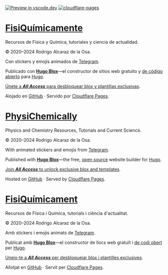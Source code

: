 [![Preview in vscode.dev](https://img.shields.io/badge/preview%20in-vscode.dev-blue)](https://vscode.dev/github/rodrigoalcarazdelaosa/fisiquimicamente) <a href="https://github.com/rodrigoalcarazdelaosa/fisiquimicamente/actions/workflows/publish-CFP.yml" target="_blank" rel="noopener"><img draggable="false" class="icon" alt="cloudflare-pages" src="https://github.com/rodrigoalcarazdelaosa/fisiquimicamente/actions/workflows/publish-CFP.yml/badge.svg"></a>

# [FisiQuímicamente](https://fisiquimicamente.com/)

Recursos de Física y Química, tutoriales y ciencia de actualidad.

&copy; 2020&ndash;2024 Rodrigo Alcaraz de la Osa.

Con stickers y emojis animados de <a href="https://telegram.org/blog/animated-stickers/blog/animated-stickers" target="_blank" rel="noopener" title="Telegram">Telegram</a>.

Publicado con <a href="https://hugoblox.com?aff=K4VGj" target="_blank" rel="noopener"><strong>Hugo Blox</strong></a>&mdash;el constructor de sitios web gratuito y <a href="https://github.com/HugoBlox/hugo-blox-builder" target="_blank" rel="noopener">
de código abierto</a> para <a href="https://gohugo.io" target="_blank" rel="noopener">Hugo</a>.

<a href="https://hugoblox.com/sponsor/?aff=K4VGj">Únete a <strong><em>All Access</em></strong> para desbloquear blox y plantillas exclusivas</a>.

Alojado en <a href="https://github.com/rodrigoalcarazdelaosa/fisiquimicamente" target="_blank" rel="noopener">GitHub</a> · Servido por <a href="https://pages.cloudflare.com" target="_blank" rel="noopener">Cloudflare Pages</a>.

# [PhysiChemically](https://physichemically.com/)

Physics and Chemistry Resources, Tutorials and Current Science.

&copy; 2020&ndash;2024 Rodrigo Alcaraz de la Osa.

With animated stickers and emojis from <a href="https://telegram.org/blog/animated-stickers" target="_blank" rel="noopener" title="Telegram">Telegram</a>.

Published with <a href="https://hugoblox.com?aff=K4VGj" target="_blank" rel="noopener"><strong>Hugo Blox</strong></a>&mdash;the free, <a href="https://github.com/HugoBlox/hugo-blox-builder" target="_blank" rel="noopener">
open source</a> website builder for <a href="https://gohugo.io" target="_blank" rel="noopener">Hugo</a>.

<a href="https://hugoblox.com/sponsor/?aff=K4VGj">Join <strong><em>All Access</em></strong> to unlock exclusive blox and templates</a>.

Hosted on <a href="https://github.com/rodrigoalcarazdelaosa/fisiquimicamente" target="_blank" rel="noopener">GitHub</a> · Served by <a href="https://pages.cloudflare.com" target="_blank" rel="noopener">Cloudflare Pages</a>.

# [FisiQuímicament](https://fisiquimicament.com/)

Recursos de Física i Química, tutorials i ciència d'actualitat.

&copy; 2020&ndash;2024 Rodrigo Alcaraz de la Osa.

Amb stickers i emojis animats de <a href="https://telegram.org/blog/animated-stickers" target="_blank" rel="noopener" title="Telegram">Telegram</a>.

Publicat amb <a href="https://hugoblox.com?aff=K4VGj" target="_blank" rel="noopener"><strong>Hugo Blox</strong></a>&mdash;el constructor de llocs web gratuït i <a href="https://github.com/HugoBlox/hugo-blox-builder" target="_blank" rel="noopener">
de codi obert</a> per <a href="https://gohugo.io" target="_blank" rel="noopener">Hugo</a>.

<a href="https://hugoblox.com/sponsor/?aff=K4VGj">Uneix-te a <strong><em>All Access</em></strong> per desbloquejar blox i plantilles exclusives</a>.

Allotjat en <a href="https://github.com/rodrigoalcarazdelaosa/fisiquimicamente" target="_blank" rel="noopener">GitHub</a> · Servit per <a href="https://pages.cloudflare.com" target="_blank" rel="noopener">Cloudflare Pages</a>.
